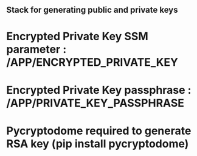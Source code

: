 ## Stack for generating public and private keys

# Encrypted Private Key SSM parameter : /APP/ENCRYPTED_PRIVATE_KEY
# Encrypted Private Key passphrase : /APP/PRIVATE_KEY_PASSPHRASE

# Pycryptodome required to generate RSA key (pip install pycryptodome)
